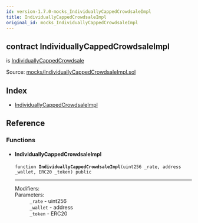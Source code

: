 ```yaml
---
id: version-1.7.0-mocks_IndividuallyCappedCrowdsaleImpl
title: IndividuallyCappedCrowdsaleImpl
original_id: mocks_IndividuallyCappedCrowdsaleImpl
---
```


<div class="contract-doc"><div class="contract"><h2 class="contract-header"><span class="contract-kind">contract</span> IndividuallyCappedCrowdsaleImpl</h2><p class="base-contracts"><span>is</span> <a href="crowdsale_validation_IndividuallyCappedCrowdsale.html">IndividuallyCappedCrowdsale</a></p><div class="source">Source: <a href="https://github.com/OpenZeppelin/zeppelin-solidity/blob/v1.7.0/contracts/mocks/IndividuallyCappedCrowdsaleImpl.sol" target="_blank">mocks/IndividuallyCappedCrowdsaleImpl.sol</a></div></div><div class="index"><h2>Index</h2><ul><li><a href="mocks_IndividuallyCappedCrowdsaleImpl.html#IndividuallyCappedCrowdsaleImpl">IndividuallyCappedCrowdsaleImpl</a></li></ul></div><div class="reference"><h2>Reference</h2><div class="functions"><h3>Functions</h3><ul><li><div class="item function"><span id="IndividuallyCappedCrowdsaleImpl" class="anchor-marker"></span><h4 class="name">IndividuallyCappedCrowdsaleImpl</h4><div class="body"><code class="signature">function <strong>IndividuallyCappedCrowdsaleImpl</strong><span>(uint256 _rate, address _wallet, ERC20 _token) </span><span>public </span></code><hr/><dl><dt><span class="label-modifiers">Modifiers:</span></dt><dd></dd><dt><span class="label-parameters">Parameters:</span></dt><dd><div><code>_rate</code> - uint256</div><div><code>_wallet</code> - address</div><div><code>_token</code> - ERC20</div></dd></dl></div></div></li></ul></div></div></div>
